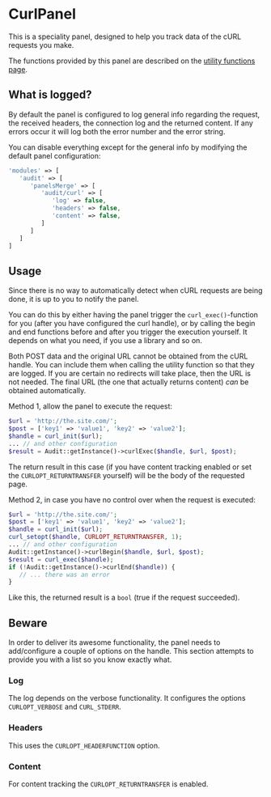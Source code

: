 # CurlPanel #

This is a speciality panel, designed to help you track data of the cURL requests you make.

The functions provided by this panel are described on the [utility functions page](../utility-functions.md).

## What is logged? ##
By default the panel is configured to log general info regarding the request, the received headers, the connection log and the returned content. If any errors occur it will log both the error number and the error string.

You can disable everything except for the general info by modifying the default panel configuration:

```php
'modules' => [
   'audit' => [
      'panelsMerge' => [
         'audit/curl' => [
            'log' => false,
            'headers' => false,
            'content' => false,
         ]
      ]
   ]
]
```

## Usage ##

Since there is no way to automatically detect when cURL requests are being done, it is up to you to notify the panel.

You can do this by either having the panel trigger the `curl_exec()`-function for you (after you have configured the curl handle), or by calling the begin and end functions before and after you trigger the execution yourself. It depends on what you need, if you use a library and so on.

Both POST data and the original URL cannot be obtained from the cURL handle. You can include them when calling the utility function so that they are logged. If you are certain no redirects will take place, then the URL is not needed. The final URL (the one that actually returns content) *can* be obtained automatically.

Method 1, allow the panel to execute the request:

```php
$url = 'http://the.site.com/';
$post = ['key1' => 'value1', 'key2' => 'value2']; 
$handle = curl_init($url);
... // and other configuration
$result = Audit::getInstance()->curlExec($handle, $url, $post);
``` 

The return result in this case (if you have content tracking enabled or set the `CURLOPT_RETURNTRANSFER` yourself) will be the body of the requested page.

Method 2, in case you have no control over when the request is executed:

```php
$url = 'http://the.site.com/';
$post = ['key1' => 'value1', 'key2' => 'value2']; 
$handle = curl_init($url);
curl_setopt($handle, CURLOPT_RETURNTRANSFER, 1);
... // and other configuration
Audit::getInstance()->curlBegin($handle, $url, $post);
$result = curl_exec($handle);
if (!Audit::getInstance()->curlEnd($handle)) {
   // ... there was an error
}
``` 

Like this, the returned result is a `bool` (true if the request succeeded).

## Beware ##

In order to deliver its awesome functionality, the panel needs to add/configure a couple of options on the handle. This section attempts to provide you with a list so you know exactly what.

### Log ###

The log depends on the verbose functionality. It configures the options `CURLOPT_VERBOSE` and `CURL_STDERR`.

### Headers ###

This uses the `CURLOPT_HEADERFUNCTION` option.

### Content ###

For content tracking the `CURLOPT_RETURNTRANSFER` is enabled.

